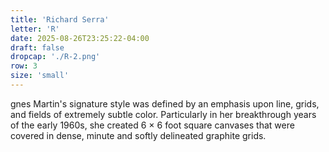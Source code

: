 ```yaml
---
title: 'Richard Serra'
letter: 'R'
date: 2025-08-26T23:25:22-04:00
draft: false
dropcap: './R-2.png'
row: 3
size: 'small'
---
```

gnes Martin's signature style was defined by an emphasis upon line, grids, and fields of extremely subtle color. Particularly in her breakthrough years of the early 1960s, she created 6 × 6 foot square canvases that were covered in dense, minute and softly delineated graphite grids.
